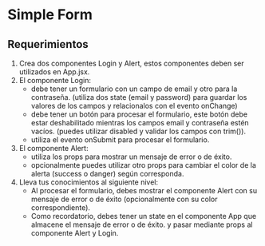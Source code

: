 # Simple Form

## Requerimientos

1. Crea dos componentes Login y Alert, estos componentes deben ser utilizados en App.jsx.
2. El componente Login:
   - debe tener un formulario con un campo de email y otro para la contraseña. (utiliza dos state (email y password) para guardar los valores de los campos y relacionalos con el evento onChange)
   - debe tener un botón para procesar el formulario, este botón debe estar deshabilitado mientras los campos email y contraseña estén vacíos. (puedes utilizar disabled y validar los campos con trim()).
   - utiliza el evento onSubmit para procesar el formulario.
3. El componente Alert:
   - utiliza los props para mostrar un mensaje de error o de éxito.
   - opcionalmente puedes utilizar otro props para cambiar el color de la alerta (success o danger) según corresponda.
4. Lleva tus conocimientos al siguiente nivel:
   - Al procesar el formulario, debes mostrar el componente Alert con su mensaje de error o de éxito (opcionalmente con su color correspondiente).
   - Como recordatorio, debes tener un state en el componente App que almacene el mensaje de error o de éxito. y pasar mediante props al componente Alert y Login.

